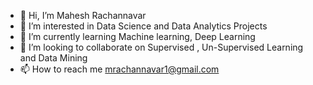 - 👋 Hi, I’m Mahesh Rachannavar
- 👀 I’m interested in Data Science and Data Analytics Projects
- 🌱 I’m currently learning Machine learning, Deep Learning
- 💞️ I’m looking to collaborate on Supervised , Un-Supervised Learning and Data Mining
- 📫 How to reach me mrachannavar1@gmail.com

<!---
mrachannavar/mrachannavar is a ✨ special ✨ repository because its `README.md` (this file) appears on your GitHub profile.
You can click the Preview link to take a look at your changes.
--->
